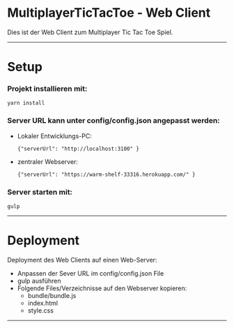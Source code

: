 # MultiplayerTicTacToe - Web Client

Dies ist der Web Client zum Multiplayer Tic Tac Toe Spiel.

----------

# Setup

### Projekt installieren mit:

  ``yarn install ``

### Server URL kann unter config/config.json angepasst werden:

- Lokaler Entwicklungs-PC:

    ``{"serverUrl": "http://localhost:3100" } ``

- zentraler Webserver:

  ``{"serverUrl": "https://warm-shelf-33316.herokuapp.com/" } ``

### Server starten mit:

  ``gulp ``

----------

# Deployment

Deployment des Web Clients auf einen Web-Server:

- Anpassen der Sever URL im config/config.json File
- gulp ausführen
- Folgende Files/Verzeichnisse auf den Webserver kopieren:
  - bundle/bundle.js
  - index.html
  - style.css

----------
